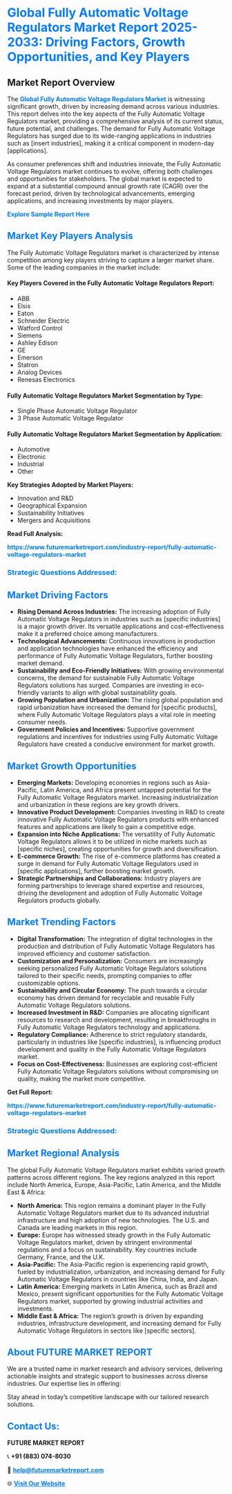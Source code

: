 <h1 style="color: #007BFF;">Global Fully Automatic Voltage Regulators Market Report 2025-2033: Driving Factors, Growth Opportunities, and Key Players</h1>

<section id="overview">
<h2>Market Report Overview</h2>
<p>The <a href="https://www.futuremarketreport.com/industry-report/fully-automatic-voltage-regulators-market" style="color: #007BFF; text-decoration: none;"><strong>Global Fully Automatic Voltage Regulators Market</strong></a> is witnessing significant growth, driven by increasing demand across various industries. This report delves into the key aspects of the Fully Automatic Voltage Regulators market, providing a comprehensive analysis of its current status, future potential, and challenges. The demand for Fully Automatic Voltage Regulators has surged due to its wide-ranging applications in industries such as [insert industries], making it a critical component in modern-day [applications].</p>
<p>As consumer preferences shift and industries innovate, the Fully Automatic Voltage Regulators market continues to evolve, offering both challenges and opportunities for stakeholders. The global market is expected to expand at a substantial compound annual growth rate (CAGR) over the forecast period, driven by technological advancements, emerging applications, and increasing investments by major players.</p>
</section>

<section id="overview">
<p><a href="https://www.futuremarketreport.com/request-sample/reportId=75168" style="color: #007BFF; text-decoration: none;"><strong>Explore Sample Report Here</strong></a></p>
</section>

<section id="key-players">
<h2 style="color: #007BFF;">Market Key Players Analysis</h2>
<p>The Fully Automatic Voltage Regulators market is characterized by intense competition among key players striving to capture a larger market share. Some of the leading companies in the market include:</p>
<h4>Key Players Covered in the Fully Automatic Voltage Regulators Report:</h4>
<ul><li>ABB</li><li>Elsis</li><li>Eaton</li><li>Schneider Electric</li><li>Watford Control</li><li>Siemens</li><li>Ashley Edison</li><li>GE</li><li>Emerson</li><li>Statron</li><li>Analog Devices</li><li>Renesas Electronics</li></ul>
<h4>Fully Automatic Voltage Regulators Market Segmentation by Type:</h4>
<ul><li>Single Phase Automatic Voltage Regulator</li><li>3 Phase Automatic Voltage Regulator</li></ul>

<h4>Fully Automatic Voltage Regulators Market Segmentation by Application:</h4>
<ul><li>Automotive</li><li>Electronic</li><li>Industrial</li><li>Other</li></ul>
<p><strong>Key Strategies Adopted by Market Players:</strong></p>
<ul>
<li>Innovation and R&D</li>
<li>Geographical Expansion</li>
<li>Sustainability Initiatives</li>
<li>Mergers and Acquisitions</li>
</ul>
</section>

<section>
<p><strong>Read Full Analysis: </strong></p><a href="https://www.futuremarketreport.com/industry-report/fully-automatic-voltage-regulators-market" style="color: #007BFF; text-decoration: none;"><strong>https://www.futuremarketreport.com/industry-report/fully-automatic-voltage-regulators-market</strong></a>
<h3 style="color: #007BFF;">Strategic Questions Addressed:</h3>
</section>

<section id="driving-factors">
<h2 style="color: #007BFF;">Market Driving Factors</h2>
<ul>
<li><strong>Rising Demand Across Industries:</strong> The increasing adoption of Fully Automatic Voltage Regulators in industries such as [specific industries] is a major growth driver. Its versatile applications and cost-effectiveness make it a preferred choice among manufacturers.</li>
<li><strong>Technological Advancements:</strong> Continuous innovations in production and application technologies have enhanced the efficiency and performance of Fully Automatic Voltage Regulators, further boosting market demand.</li>
<li><strong>Sustainability and Eco-Friendly Initiatives:</strong> With growing environmental concerns, the demand for sustainable Fully Automatic Voltage Regulators solutions has surged. Companies are investing in eco-friendly variants to align with global sustainability goals.</li>
<li><strong>Growing Population and Urbanization:</strong> The rising global population and rapid urbanization have increased the demand for [specific products], where Fully Automatic Voltage Regulators plays a vital role in meeting consumer needs.</li>
<li><strong>Government Policies and Incentives:</strong> Supportive government regulations and incentives for industries using Fully Automatic Voltage Regulators have created a conducive environment for market growth.</li>
</ul>
</section>

<section id="growth-opportunities">
<h2 style="color: #007BFF;">Market Growth Opportunities</h2>
<ul>
<li><strong>Emerging Markets:</strong> Developing economies in regions such as Asia-Pacific, Latin America, and Africa present untapped potential for the Fully Automatic Voltage Regulators market. Increasing industrialization and urbanization in these regions are key growth drivers.</li>
<li><strong>Innovative Product Development:</strong> Companies investing in R&D to create innovative Fully Automatic Voltage Regulators products with enhanced features and applications are likely to gain a competitive edge.</li>
<li><strong>Expansion into Niche Applications:</strong> The versatility of Fully Automatic Voltage Regulators allows it to be utilized in niche markets such as [specific niches], creating opportunities for growth and diversification.</li>
<li><strong>E-commerce Growth:</strong> The rise of e-commerce platforms has created a surge in demand for Fully Automatic Voltage Regulators used in [specific applications], further boosting market growth.</li>
<li><strong>Strategic Partnerships and Collaborations:</strong> Industry players are forming partnerships to leverage shared expertise and resources, driving the development and adoption of Fully Automatic Voltage Regulators products globally.</li>
</ul>
</section>

<section id="trending-factors">
<h2 style="color: #007BFF;">Market Trending Factors</h2>
<ul>
<li><strong>Digital Transformation:</strong> The integration of digital technologies in the production and distribution of Fully Automatic Voltage Regulators has improved efficiency and customer satisfaction.</li>
<li><strong>Customization and Personalization:</strong> Consumers are increasingly seeking personalized Fully Automatic Voltage Regulators solutions tailored to their specific needs, prompting companies to offer customizable options.</li>
<li><strong>Sustainability and Circular Economy:</strong> The push towards a circular economy has driven demand for recyclable and reusable Fully Automatic Voltage Regulators solutions.</li>
<li><strong>Increased Investment in R&D:</strong> Companies are allocating significant resources to research and development, resulting in breakthroughs in Fully Automatic Voltage Regulators technology and applications.</li>
<li><strong>Regulatory Compliance:</strong> Adherence to strict regulatory standards, particularly in industries like [specific industries], is influencing product development and quality in the Fully Automatic Voltage Regulators market.</li>
<li><strong>Focus on Cost-Effectiveness:</strong> Businesses are exploring cost-efficient Fully Automatic Voltage Regulators solutions without compromising on quality, making the market more competitive.</li>
</ul>
</section>

<section>
<p><strong>Get Full Report: </strong></p><a href="https://www.futuremarketreport.com/industry-report/fully-automatic-voltage-regulators-market" style="color: #007BFF; text-decoration: none;"><strong>https://www.futuremarketreport.com/industry-report/fully-automatic-voltage-regulators-market</strong></a>
<h3 style="color: #007BFF;">Strategic Questions Addressed:</h3>
</section>


<section id="regional-analysis">
<h2 style="color: #007BFF;">Market Regional Analysis</h2>
<p>The global Fully Automatic Voltage Regulators market exhibits varied growth patterns across different regions. The key regions analyzed in this report include North America, Europe, Asia-Pacific, Latin America, and the Middle East & Africa:</p>
<ul>
<li><strong>North America:</strong> This region remains a dominant player in the Fully Automatic Voltage Regulators market due to its advanced industrial infrastructure and high adoption of new technologies. The U.S. and Canada are leading markets in this region.</li>
<li><strong>Europe:</strong> Europe has witnessed steady growth in the Fully Automatic Voltage Regulators market, driven by stringent environmental regulations and a focus on sustainability. Key countries include Germany, France, and the U.K.</li>
<li><strong>Asia-Pacific:</strong> The Asia-Pacific region is experiencing rapid growth, fueled by industrialization, urbanization, and increasing demand for Fully Automatic Voltage Regulators in countries like China, India, and Japan.</li>
<li><strong>Latin America:</strong> Emerging markets in Latin America, such as Brazil and Mexico, present significant opportunities for the Fully Automatic Voltage Regulators market, supported by growing industrial activities and investments.</li>
<li><strong>Middle East & Africa:</strong> The region’s growth is driven by expanding industries, infrastructure development, and increasing demand for Fully Automatic Voltage Regulators in sectors like [specific sectors].</li>
</ul>
</section>

<footer>
<h2 style="color: #007BFF;">About FUTURE MARKET REPORT</h2>
<p>We are a trusted name in market research and advisory services, delivering actionable insights and strategic support to businesses across diverse industries. Our expertise lies in offering:</p>

<p>Stay ahead in today’s competitive landscape with our tailored research solutions.</p>

<h2 style="color: #007BFF;">Contact Us:</h2>
<p><strong>FUTURE MARKET REPORT</strong></p>
<p>📞 <strong>+91 (883) 074-8030</strong></p>
<p>📧 <strong><a href="mailto:help@futuremarketreport.com" style="color: #007BFF;">help@futuremarketreport.com</a></strong></p>
<p>🌐 <strong><a href="https://www.futuremarketreport.com/" style="color: #007BFF;">Visit Our Website</a></strong></p>
</footer>